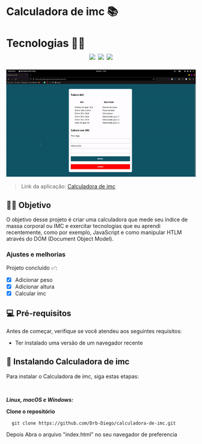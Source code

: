 # Calculadora de imc 📚

<!---Esses são exemplos. Veja https://shields.io para outras pessoas ou para personalizar este conjunto de escudos. Você pode querer incluir dependências, status do projeto e informações de licença aqui--->
<h1>
  Tecnologias 👨‍💻
  </br>
  <div align="center">
    <img src="https://img.shields.io/badge/HTML5-E34F26?style=for-the-badge&logo=html5&logoColor=white">
    <img src="https://img.shields.io/badge/CSS3-1572B6?style=for-the-badge&logo=css3&logoColor=white">
    <img src="https://img.shields.io/badge/JavaScript-323330?style=for-the-badge&logo=javascript&logoColor=F7DF1E">
  </div>
</h1>

<p align="center">
  <img src="./projeto-imc.gif" alt="imagem do projeto" width="1000px" heigth="800px">
</p>

> Link da aplicação: <a href="https://drb-diego.github.io/calculadora-de-imc">Calculadora de imc</a>

## 🖖🏼 Objetivo
O objetivo desse projeto é criar uma calculadora que mede seu índice de massa corporal ou IMC e exercitar tecnologias que eu aprendi recentemente, como por exemplo, JavaScript e como manipular HTLM através do DOM (Document Object Model).

### Ajustes e melhorias

Projeto concluido ✅:

- [x] Adicionar peso
- [x] Adicionar altura
- [x] Calcular imc

## 💻 Pré-requisitos

Antes de começar, verifique se você atendeu aos seguintes requisitos:
<!---Estes são apenas requisitos de exemplo. Adicionar, duplicar ou remover conforme necessário--->
* Ter instalado uma versão de um navegador recente

## 🚀 Instalando Calculadora de imc

Para instalar o Calculadora de imc, siga estas etapas:

</br>

***Linux, macOS e Windows:***

**Clone o repositório**
```
  git clone https://github.com/Drb-Diego/calculadora-de-imc.git
```

Depois Abra o arquivo "index.html" no seu navegador de preferencia
